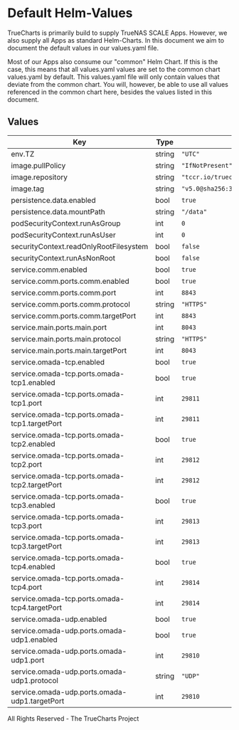 # Default Helm-Values

TrueCharts is primarily build to supply TrueNAS SCALE Apps.
However, we also supply all Apps as standard Helm-Charts. In this document we aim to document the default values in our values.yaml file.

Most of our Apps also consume our "common" Helm Chart.
If this is the case, this means that all values.yaml values are set to the common chart values.yaml by default. This values.yaml file will only contain values that deviate from the common chart.
You will, however, be able to use all values referenced in the common chart here, besides the values listed in this document.

## Values

| Key | Type | Default | Description |
|-----|------|---------|-------------|
| env.TZ | string | `"UTC"` |  |
| image.pullPolicy | string | `"IfNotPresent"` |  |
| image.repository | string | `"tccr.io/truecharts/omada-controller"` |  |
| image.tag | string | `"v5.0@sha256:31b3cd5a6eee52c2b04a694f8a103447fc98a03b52f3b20c49d867058f15e314"` |  |
| persistence.data.enabled | bool | `true` |  |
| persistence.data.mountPath | string | `"/data"` |  |
| podSecurityContext.runAsGroup | int | `0` |  |
| podSecurityContext.runAsUser | int | `0` |  |
| securityContext.readOnlyRootFilesystem | bool | `false` |  |
| securityContext.runAsNonRoot | bool | `false` |  |
| service.comm.enabled | bool | `true` |  |
| service.comm.ports.comm.enabled | bool | `true` |  |
| service.comm.ports.comm.port | int | `8843` |  |
| service.comm.ports.comm.protocol | string | `"HTTPS"` |  |
| service.comm.ports.comm.targetPort | int | `8843` |  |
| service.main.ports.main.port | int | `8043` |  |
| service.main.ports.main.protocol | string | `"HTTPS"` |  |
| service.main.ports.main.targetPort | int | `8043` |  |
| service.omada-tcp.enabled | bool | `true` |  |
| service.omada-tcp.ports.omada-tcp1.enabled | bool | `true` |  |
| service.omada-tcp.ports.omada-tcp1.port | int | `29811` |  |
| service.omada-tcp.ports.omada-tcp1.targetPort | int | `29811` |  |
| service.omada-tcp.ports.omada-tcp2.enabled | bool | `true` |  |
| service.omada-tcp.ports.omada-tcp2.port | int | `29812` |  |
| service.omada-tcp.ports.omada-tcp2.targetPort | int | `29812` |  |
| service.omada-tcp.ports.omada-tcp3.enabled | bool | `true` |  |
| service.omada-tcp.ports.omada-tcp3.port | int | `29813` |  |
| service.omada-tcp.ports.omada-tcp3.targetPort | int | `29813` |  |
| service.omada-tcp.ports.omada-tcp4.enabled | bool | `true` |  |
| service.omada-tcp.ports.omada-tcp4.port | int | `29814` |  |
| service.omada-tcp.ports.omada-tcp4.targetPort | int | `29814` |  |
| service.omada-udp.enabled | bool | `true` |  |
| service.omada-udp.ports.omada-udp1.enabled | bool | `true` |  |
| service.omada-udp.ports.omada-udp1.port | int | `29810` |  |
| service.omada-udp.ports.omada-udp1.protocol | string | `"UDP"` |  |
| service.omada-udp.ports.omada-udp1.targetPort | int | `29810` |  |

All Rights Reserved - The TrueCharts Project
